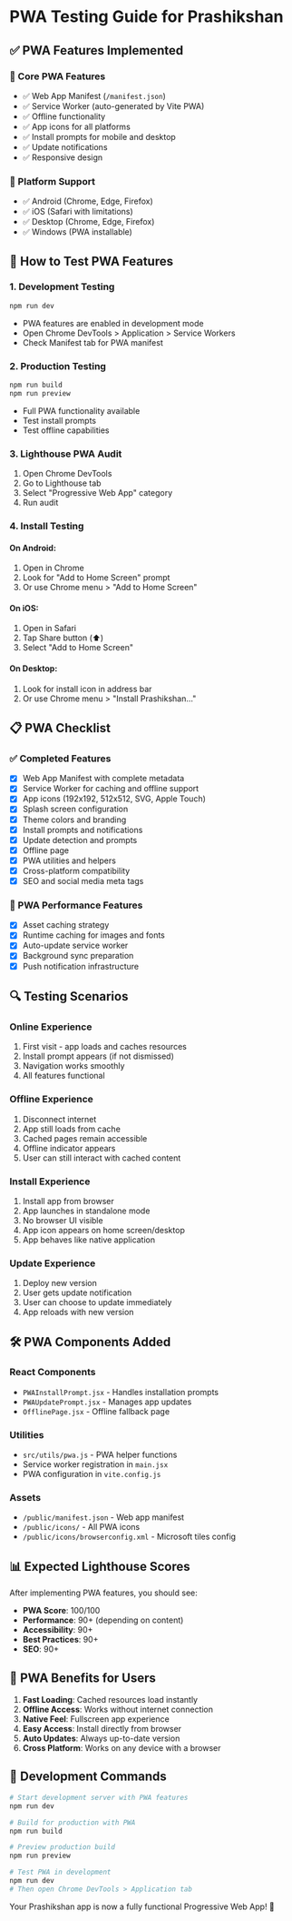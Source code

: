 # PWA Testing Guide for Prashikshan

## ✅ PWA Features Implemented

### 🔧 Core PWA Features

- ✅ Web App Manifest (`/manifest.json`)
- ✅ Service Worker (auto-generated by Vite PWA)
- ✅ Offline functionality
- ✅ App icons for all platforms
- ✅ Install prompts for mobile and desktop
- ✅ Update notifications
- ✅ Responsive design

### 📱 Platform Support

- ✅ Android (Chrome, Edge, Firefox)
- ✅ iOS (Safari with limitations)
- ✅ Desktop (Chrome, Edge, Firefox)
- ✅ Windows (PWA installable)

## 🚀 How to Test PWA Features

### 1. Development Testing

```bash
npm run dev
```

- PWA features are enabled in development mode
- Open Chrome DevTools > Application > Service Workers
- Check Manifest tab for PWA manifest

### 2. Production Testing

```bash
npm run build
npm run preview
```

- Full PWA functionality available
- Test install prompts
- Test offline capabilities

### 3. Lighthouse PWA Audit

1. Open Chrome DevTools
2. Go to Lighthouse tab
3. Select "Progressive Web App" category
4. Run audit

### 4. Install Testing

#### On Android:

1. Open in Chrome
2. Look for "Add to Home Screen" prompt
3. Or use Chrome menu > "Add to Home Screen"

#### On iOS:

1. Open in Safari
2. Tap Share button (⬆️)
3. Select "Add to Home Screen"

#### On Desktop:

1. Look for install icon in address bar
2. Or use Chrome menu > "Install Prashikshan..."

## 📋 PWA Checklist

### ✅ Completed Features

- [x] Web App Manifest with complete metadata
- [x] Service Worker for caching and offline support
- [x] App icons (192x192, 512x512, SVG, Apple Touch)
- [x] Splash screen configuration
- [x] Theme colors and branding
- [x] Install prompts and notifications
- [x] Update detection and prompts
- [x] Offline page
- [x] PWA utilities and helpers
- [x] Cross-platform compatibility
- [x] SEO and social media meta tags

### 🎯 PWA Performance Features

- [x] Asset caching strategy
- [x] Runtime caching for images and fonts
- [x] Auto-update service worker
- [x] Background sync preparation
- [x] Push notification infrastructure

## 🔍 Testing Scenarios

### Online Experience

1. First visit - app loads and caches resources
2. Install prompt appears (if not dismissed)
3. Navigation works smoothly
4. All features functional

### Offline Experience

1. Disconnect internet
2. App still loads from cache
3. Cached pages remain accessible
4. Offline indicator appears
5. User can still interact with cached content

### Install Experience

1. Install app from browser
2. App launches in standalone mode
3. No browser UI visible
4. App icon appears on home screen/desktop
5. App behaves like native application

### Update Experience

1. Deploy new version
2. User gets update notification
3. User can choose to update immediately
4. App reloads with new version

## 🛠 PWA Components Added

### React Components

- `PWAInstallPrompt.jsx` - Handles installation prompts
- `PWAUpdatePrompt.jsx` - Manages app updates
- `OfflinePage.jsx` - Offline fallback page

### Utilities

- `src/utils/pwa.js` - PWA helper functions
- Service worker registration in `main.jsx`
- PWA configuration in `vite.config.js`

### Assets

- `/public/manifest.json` - Web app manifest
- `/public/icons/` - All PWA icons
- `/public/icons/browserconfig.xml` - Microsoft tiles config

## 📊 Expected Lighthouse Scores

After implementing PWA features, you should see:

- **PWA Score**: 100/100
- **Performance**: 90+ (depending on content)
- **Accessibility**: 90+
- **Best Practices**: 90+
- **SEO**: 90+

## 🎉 PWA Benefits for Users

1. **Fast Loading**: Cached resources load instantly
2. **Offline Access**: Works without internet connection
3. **Native Feel**: Fullscreen app experience
4. **Easy Access**: Install directly from browser
5. **Auto Updates**: Always up-to-date version
6. **Cross Platform**: Works on any device with a browser

## 🔧 Development Commands

```bash
# Start development server with PWA features
npm run dev

# Build for production with PWA
npm run build

# Preview production build
npm run preview

# Test PWA in development
npm run dev
# Then open Chrome DevTools > Application tab
```

Your Prashikshan app is now a fully functional Progressive Web App! 🎉
